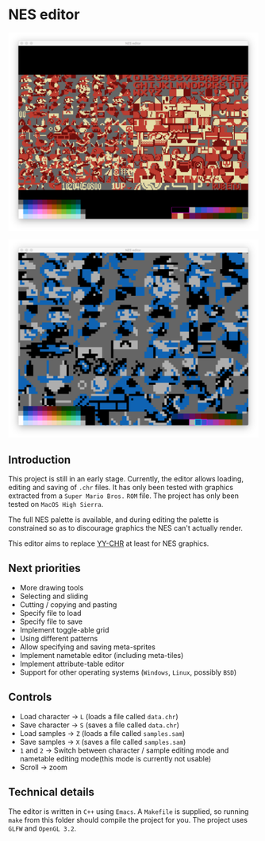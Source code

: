 
# NES editor

![Screenshot of the editor](/screenshot.png?raw=true)

![Another screenshot of the editor](/screenshot2.png?raw=true)

## Introduction
This project is still in an early stage. Currently, the editor allows loading, editing and saving of `.chr` files. It has only been tested with graphics extracted from a `Super Mario Bros.` `ROM` file. The project has only been tested on `MacOS High Sierra`.

The full NES palette is available, and during editing the palette is constrained so as to discourage graphics the NES can't actually render.

This editor aims to replace [YY-CHR](http://www.geocities.jp/yy_6502/yychr/index.html) at least for NES graphics.

## Next priorities

* More drawing tools
* Selecting and sliding
* Cutting / copying and pasting
* Specify file to load
* Specify file to save
* Implement toggle-able grid
* Using different patterns
* Allow specifying and saving meta-sprites
* Implement nametable editor (including meta-tiles)
* Implement attribute-table editor
* Support for other operating systems (`Windows`, `Linux`, possibly `BSD`)

## Controls

* Load character -> `L` (loads a file called `data.chr`)
* Save character -> `S` (saves a file called `data.chr`)
* Load samples -> `Z` (loads a file called `samples.sam`)
* Save samples -> `X` (saves a file called `samples.sam`)
* `1` and `2` -> Switch between character / sample editing mode and nametable editing mode(this mode is currently not usable)
* Scroll -> zoom

## Technical details
The editor is written in `C++` using `Emacs`. A `Makefile` is supplied, so running `make` from this folder should compile the project for you. The project uses `GLFW` and `OpenGL 3.2`.
